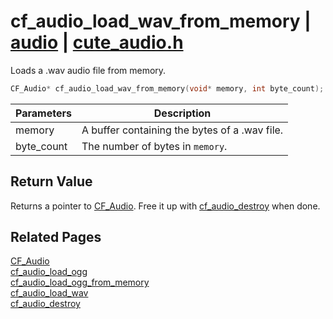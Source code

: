 # cf_audio_load_wav_from_memory | [audio](https://github.com/RandyGaul/cute_framework/blob/master/docs/audio/README.md) | [cute_audio.h](https://github.com/RandyGaul/cute_framework/blob/master/include/cute_audio.h)

Loads a .wav audio file from memory.

```cpp
CF_Audio* cf_audio_load_wav_from_memory(void* memory, int byte_count);
```

Parameters | Description
--- | ---
memory | A buffer containing the bytes of a .wav file.
byte_count | The number of bytes in `memory`.

## Return Value

Returns a pointer to [CF_Audio](https://github.com/RandyGaul/cute_framework/blob/master/docs/audio/cf_audio.md). Free it up with [cf_audio_destroy](https://github.com/RandyGaul/cute_framework/blob/master/docs/audio/cf_audio_destroy.md) when done.

## Related Pages

[CF_Audio](https://github.com/RandyGaul/cute_framework/blob/master/docs/audio/cf_audio.md)  
[cf_audio_load_ogg](https://github.com/RandyGaul/cute_framework/blob/master/docs/audio/cf_audio_load_ogg.md)  
[cf_audio_load_ogg_from_memory](https://github.com/RandyGaul/cute_framework/blob/master/docs/audio/cf_audio_load_ogg_from_memory.md)  
[cf_audio_load_wav](https://github.com/RandyGaul/cute_framework/blob/master/docs/audio/cf_audio_load_wav.md)  
[cf_audio_destroy](https://github.com/RandyGaul/cute_framework/blob/master/docs/audio/cf_audio_destroy.md)  
